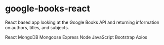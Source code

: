 # google-books-react

React based app looking at the Google Books API and returning information on authors, titles, and subjects.

React
MongoDB
Mongoose
Express
Node
JavaScript
Bootstrap
Axios